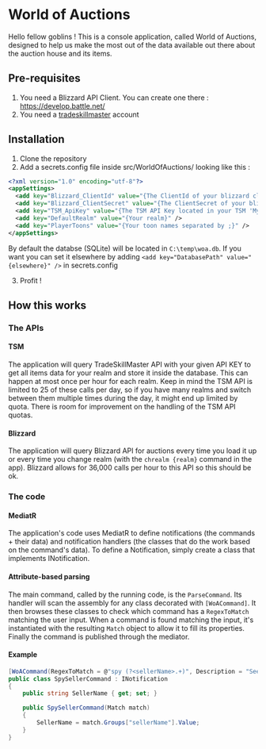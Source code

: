 # World of Auctions

Hello fellow goblins ! This is a console application, called World of Auctions, designed to help us make the most out of the data available out there about the auction house and its items.

## Pre-requisites

1. You need a Blizzard API Client. You can create one there : https://develop.battle.net/
2. You need a [tradeskillmaster](https://www.tradeskillmaster.com/) account

## Installation

1. Clone the repository
2. Add a secrets.config file inside src/WorldOfAuctions/ looking like this :

```xml
<?xml version="1.0" encoding="utf-8"?>
<appSettings>
  <add key="Blizzard_ClientId" value="{The ClientId of your blizzard client}" />
  <add key="Blizzard_ClientSecret" value="{The ClientSecret of your blizzard client" />
  <add key="TSM_ApiKey" value="{The TSM API Key located in your TSM 'My Account' page}" />
  <add key="DefaultRealm" value="{Your realm}" />
  <add key="PlayerToons" value="{Your toon names separated by ;}" />
</appSettings>
```

By default the databse (SQLite) will be located in `C:\temp\woa.db`. If you want you can set it elsewhere by adding `<add key="DatabasePath" value="{elsewhere}" />` in secrets.config

3. Profit !

## How this works

### The APIs

#### TSM
The application will query TradeSkillMaster API with your given API KEY to get all items data for your realm and store it inside the database.
This can happen at most once per hour for each realm. Keep in mind the TSM API is limited to 25 of these calls per day, so if you have many realms and switch between them multiple times during the day, it might end up limited by quota.
There is room for improvement on the handling of the TSM API quotas.

#### Blizzard
The application will query Blizzard API for auctions every time you load it up or every time you change realm (with the `chrealm {realm}` command in the app).
Blizzard allows for 36,000 calls per hour to this API so this should be ok.

### The code

#### MediatR
The application's code uses MediatR to define notifications (the commands + their data) and notification handlers (the classes that do the work based on the command's data).
To define a Notification, simply create a class that implements INotification.

#### Attribute-based parsing
The main command, called by the running code, is the `ParseCommand`. Its handler will scan the assembly for any class decorated with `[WoACommand]`. It then browses these classes to check which command has a `RegexToMatch` matching the user input. When a command is found matching the input, it's instantiated with the resulting `Match` object to allow it to fill its properties. Finally the command is published through the mediator.

#### Example

```csharp
[WoACommand(RegexToMatch = @"spy (?<sellerName>.+)", Description = "See all auctions and info for given seller")]
public class SpySellerCommand : INotification
{
    public string SellerName { get; set; }

    public SpySellerCommand(Match match)
    {
        SellerName = match.Groups["sellerName"].Value;
    }
}
```
